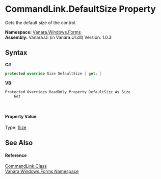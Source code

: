 # CommandLink.DefaultSize Property 
 

Gets the default size of the control.

**Namespace:**&nbsp;<a href="c580cf52-4028-70db-28d0-f9b1abc03861">Vanara.Windows.Forms</a><br />**Assembly:**&nbsp;Vanara.UI (in Vanara.UI.dll) Version: 1.0.3

## Syntax

**C#**<br />
``` C#
protected override Size DefaultSize { get; }
```

**VB**<br />
``` VB
Protected Overrides ReadOnly Property DefaultSize As Size
	Get
```

<br />

#### Property Value
Type: <a href="http://msdn2.microsoft.com/en-us/library/bfwt6fe5" target="_blank">Size</a>

## See Also


#### Reference
<a href="07d8ae3c-bd87-0a8d-8adb-38df2ce1ac5b">CommandLink Class</a><br /><a href="c580cf52-4028-70db-28d0-f9b1abc03861">Vanara.Windows.Forms Namespace</a><br />